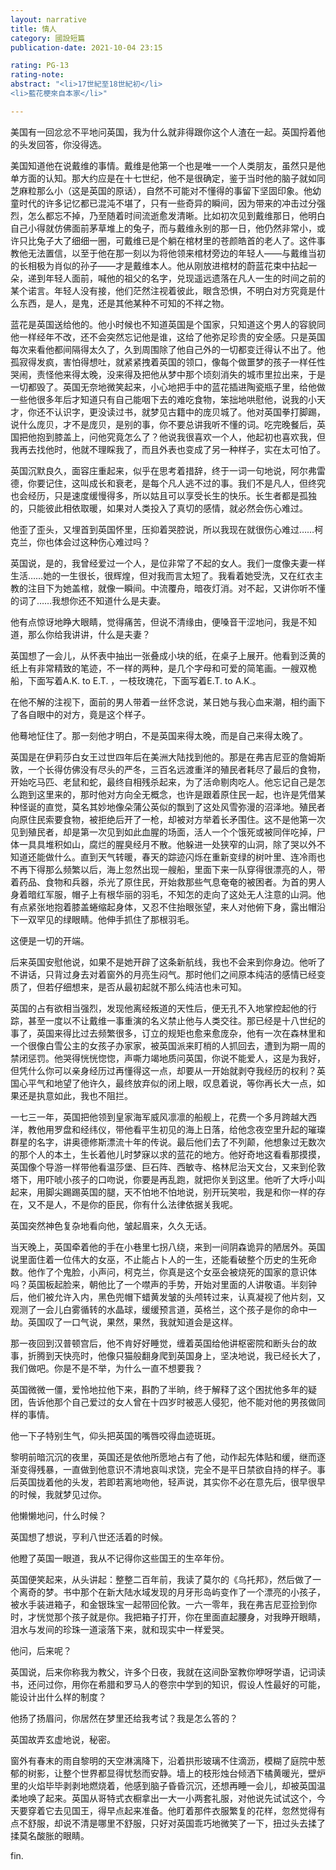 ```yaml
---
layout: narrative
title: 情人
category: 國設短篇
publication-date: 2021-10-04 23:15

rating: PG-13
rating-note:
abstract: "<li>17世紀至18世紀初</li>
<li>藍花梗來自本家</li>"

---
```


美国有一回忿忿不平地问英国，我为什么就非得跟你这个人渣在一起。英国捋着他的头发回答，你没得选。

美国知道他在说戴维的事情。戴维是他第一个也是唯一一个人类朋友，虽然只是他单方面的认知。那大约应是在十七世纪，他不是很确定，鉴于当时他的脑子就如同芝麻粒那么小（这是英国的原话），自然不可能对不懂得的事留下坚固印象。他幼童时代的许多记忆都已混沌不堪了，只有一些奇异的瞬间，因为带来的冲击过分强烈，怎么都忘不掉，乃至随着时间流逝愈发清晰。比如初次见到戴维那日，他明白自己小得就仿佛面前茅草堆上的兔子，而与戴维永别的那一日，他仍然非常小，或许只比兔子大了细细一圈，可戴维已是个躺在棺材里的苍颜皓首的老人了。这件事教他无法置信，以至于他在那一刻以为将他领来棺材旁边的年轻人——与戴维当初的长相极为肖似的孙子——才是戴维本人。他从刚放进棺材的蔚蓝花束中拈起一朵，递到年轻人面前，喊他的祖父的名字，兑现遥远遗落在凡人一生的时间之前的某个诺言。年轻人没有接，他们茫然注视着彼此，眼含恐惧，不明白对方究竟是什么东西，是人，是鬼，还是其他某种不可知的不祥之物。

蓝花是英国送给他的。他小时候也不知道英国是个国家，只知道这个男人的容貌同他一样经年不改，还不会突然忘记他是谁，这给了他弥足珍贵的安全感。只是英国每次来看他都间隔得太久了，久到周围除了他自己外的一切都变迁得认不出了。他孤寂得发疯，害怕得想吐，就紧紧拽着英国的领口，像每个做噩梦的孩子一样任性哭闹，责怪他来得太晚，没来得及把他从梦中那个顷刻消失的城市里拉出来，于是一切都毁了。英国无奈地微笑起来，小心地把手中的蓝花插进陶瓷瓶子里，给他做一些他很多年后才知道只有自己能咽下去的难吃食物，笨拙地哄慰他，说我的小天才，你还不认识字，更没读过书，就梦见古籍中的庞贝城了。他对英国拳打脚踢，说什么庞贝，才不是庞贝，是别的事，你不要总讲我听不懂的词。吃完晚餐后，英国把他抱到膝盖上，问他究竟怎么了？他说我很喜欢一个人，他起初也喜欢我，但我再去找他时，他就不理睬我了，而且外表也变成了另一种样子，实在太可怕了。

英国沉默良久，面容庄重起来，似乎在思考着措辞，终于一词一句地说，阿尔弗雷德，你要记住，这叫成长和衰老，是每个凡人逃不过的事。我们不是凡人，但终究也会经历，只是速度缓慢得多，所以姑且可以享受长生的快乐。长生者都是孤独的，只能彼此相依取暖，如果对人类投入了真切的感情，就必然会伤心难过。

他歪了歪头，又埋首到英国怀里，压抑着哭腔说，所以我现在就很伤心难过……柯克兰，你也体会过这种伤心难过吗？

英国说，是的，我曾经爱过一个人，是位非常了不起的女人。我们一度像夫妻一样生活……她的一生很长，很辉煌，但对我而言太短了。我看着她受洗，又在红衣主教的注目下为她盖棺，就像一瞬间。中流覆舟，暗夜灯消。对不起，又讲你听不懂的词了……我想你还不知道什么是夫妻。

他有点惊讶地睁大眼睛，觉得痛苦，但说不清缘由，便嗓音干涩地问，我是不知道，那么你给我讲讲，什么是夫妻？

英国想了一会儿，从怀表中抽出一张叠成小块的纸，在桌子上展开。他看到泛黄的纸上有非常精致的笔迹，不一样的两种，是几个字母和可爱的简笔画。一艘双桅船，下面写着A.K. to E.T. ，一枝玫瑰花，下面写着E.T. to A.K.。

在他不解的注视下，面前的男人带着一丝怀念说，某日她与我心血来潮，相约画下了各自眼中的对方，竟是这个样子。

他蓦地怔住了。那一刻他才明白，不是英国来得太晚，而是自己来得太晚了。

英国是在伊莉莎白女王过世四年后在美洲大陆找到他的。那是在弗吉尼亚的詹姆斯敦，一个长得仿佛没有尽头的严冬，三百名远渡重洋的殖民者耗尽了最后的食物，开始吃马匹、老鼠和蛇，最终自相残杀起来，为了活命剔肉吃人。他忘记自己是怎么跑到这里来的，那时他对方向全无概念，也许是跟着原住民一起，也许是凭借某种怪诞的直觉，莫名其妙地像朵蒲公英似的飘到了这处风雪弥漫的沼泽地。殖民者向原住民索要食物，被拒绝后开了一枪，却被对方举着长矛围住。这不是他第一次见到殖民者，却是第一次见到如此血腥的场面，活人一个个饿死或被同伴吃掉，尸体一具具堆积如山，腐烂的腥臭经月不散。他躲进一处狭窄的山洞，除了哭以外不知道还能做什么。直到天气转暖，春天的踪迹闪烁在重新变绿的树叶里、连冷雨也不再下得那么频繁以后，海上忽然出现一艘船，里面下来一队穿得很漂亮的人，带着药品、食物和兵器，杀光了原住民，开始救那些气息奄奄的被困者。为首的男人身着暗红军服，帽子上有根华丽的羽毛，不知怎的走向了这处无人注意的山洞。他有点紧张地抱着膝盖蜷缩起身体，又忍不住抬眼张望，来人对他俯下身，露出帽沿下一双罕见的绿眼睛。他伸手抓住了那根羽毛。

这便是一切的开端。

后来英国安慰他说，如果不是她开辟了这条新航线，我也不会来到你身边。他听了不讲话，只背过身去对着窗外的月亮生闷气。那时他们之间原本纯洁的感情已经变质了，但若仔细想来，是否从最初起就不那么纯洁也未可知。

英国的占有欲相当强烈，发现他离经叛道的天性后，便无孔不入地掌控起他的行踪，甚至一度以不让戴维一事重演的名义禁止他与人类交往。那已经是十八世纪的事了，英国来得比过去频繁很多，订立的规矩也愈来愈庞杂，他有一次在森林里和一个很像白雪公主的女孩子办家家，被英国派来盯梢的人抓回去，遭到为期一周的禁闭惩罚。他哭得恍恍惚惚，声嘶力竭地质问英国，你说不能爱人，这是为我好，但凭什么你可以亲身经历过再懂得这一点，却要从一开始就剥夺我经历的权利？英国心平气和地望了他许久，最终放弃似的闭上眼，叹息着说，等你再长大一点，如果还是执意如此，我也不阻拦。

一七三一年，英国把他领到皇家海军威风凛凛的船舰上，花费一个多月跨越大西洋，教他用罗盘和经纬仪，带他看平生初见的海上日落，给他念夜空里升起的璀璨群星的名字，讲奥德修斯漂流十年的传说。最后他们去了不列颠，他想象过无数次的那个人的本土，生长着他儿时梦寐以求的蓝花的地方。他好奇地这看看那摸摸，英国像个导游一样带他看温莎堡、巨石阵、西敏寺、格林尼治天文台，又来到伦敦塔下，用吓唬小孩子的口吻说，你要是再乱跑，就把你关到这里。他听了大呼小叫起来，用脚尖踢踢英国的腿，天不怕地不怕地说，别开玩笑啦，我是和你一样的存在，又不是人，不是你的臣民，你有什么法律依据关我呢。

英国突然神色复杂地看向他，皱起眉来，久久无话。

当天晚上，英国牵着他的手在小巷里七拐八绕，来到一间阴森诡异的陋居外。英国说里面住着一位伟大的女巫，不止能占卜人的一生，还能看破整个历史的生死命数。他作了个鬼脸，小声问，柯克兰，你真是这个女巫会被烧死的国家的意识体吗？英国板起脸来，朝他比了一个噤声的手势，开始对里面的人讲敬语。半刻钟后，他们被允许入内，黑色兜帽下蜡黄发皱的头颅转过来，认真凝视了他片刻，又观测了一会儿白雾循转的水晶球，缓缓预言道，英格兰，这个孩子是你的命中一劫。英国叹了一口气说，果然，果然，我就知道会是这样。

那一夜回到汉普顿宫后，他不肯好好睡觉，缠着英国给他讲枢密院和断头台的故事，折腾到天快亮时，他像只猫般翻身爬到英国身上，坚决地说，我已经长大了，我们做吧。你是不是不举，为什么一直不想要我？

英国微微一僵，爱怜地拉他下来，斟酌了半晌，终于解释了这个困扰他多年的疑团，告诉他那个自己爱过的女人曾在十四岁时被恶人侵犯，他不能对他的男孩做同样的事情。

他一下子特别生气，仰头把英国的嘴唇咬得血迹斑斑。

黎明前暗沉沉的夜里，英国还是依他所愿地占有了他，动作起先体贴和缓，继而逐渐变得残暴，一直做到他意识不清地哀叫求饶，完全不是平日禁欲自持的样子。事后英国拢着他的头发，若即若离地吻他，轻声说，其实你不必在意先后，很早很早的时候，我就梦见过你。

他懒懒地问，什么时候？

英国想了想说，亨利八世还活着的时候。

他瞪了英国一眼道，我从不记得你这些国王的生卒年份。

英国便笑起来，从头讲起：整整二百年前，我读了莫尔的《乌托邦》，然后做了一个离奇的梦。书中那个在新大陆水域发现的月牙形岛屿变作了一个漂亮的小孩子，被水手装进箱子，和金银珠宝一起带回伦敦。一六一零年，我在弗吉尼亚捡到你时，才恍觉那个孩子就是你。我把箱子打开，你在里面直起腰身，对我睁开眼睛，泪水与发间的珍珠一道滚落下来，就和现实中一样爱哭。

他问，后来呢？

英国说，后来你称我为教父，许多个日夜，我就在这间卧室教你咿呀学语，记词读书，还问过你，用你在希腊和罗马人的卷宗中学到的知识，假设人性最好的可能，能设计出什么样的制度？

他扬了扬眉问，你居然在梦里还给我考试？我是怎么答的？

英国故弄玄虚地说，秘密。

窗外有春末的雨自黎明的天空淋漓降下，沿着拱形玻璃不住滴沥，模糊了庭院中葱郁的树影，让整个世界都显得忧愁而安静。墙上的枝形烛台倾洒下橘黄暖光，壁炉里的火焰毕毕剥剥地燃烧着，他感到脑子昏昏沉沉，还想再睡一会儿，却被英国温柔地唤了起来。英国从哥特式衣橱拿出一大一小两套礼服，对他说先试试这个，今天要穿着它去见国王，得早点起来准备。他盯着那件衣服繁复的花样，忽然觉得有点不舒服，却说不清是哪里不舒服，只好对英国乖巧地微笑了一下，扭过头去揉了揉莫名酸胀的眼睛。

fin.
